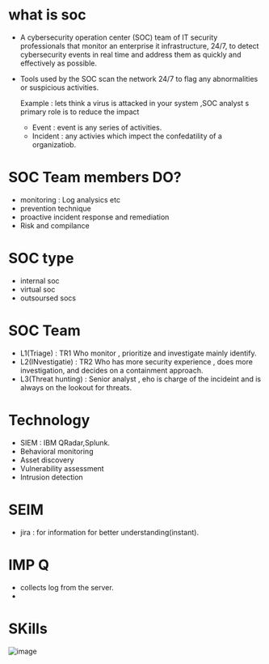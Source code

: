 # what is soc

- A cybersecurity operation center (SOC) team of IT security professionals that monitor an enterprise it infrastructure, 24/7, to detect cybersecurity events in real time and address them as quickly and effectively as possible.

- Tools used by the SOC scan the network 24/7 to flag any abnormalities or suspicious activities.

  Example :  lets think a virus is attacked in your system ,SOC analyst s primary role is to reduce the impact

  - Event : event is any series of activities.
  - Incident : any activies which impect the confedatility of a organizatiob.

# SOC Team members DO?
- monitoring : Log analysics etc
- prevention technique
- proactive incident response and remediation
- Risk and compilance

# SOC type
- internal soc
- virtual soc
- outsoursed socs

# SOC Team
- L1(Triage)         : TR1 Who monitor , prioritize and investigate mainly identify.
- L2(INvestigatie)   : TR2 Who has more security experience , does more investigation, and decides on a containment approach.
- L3(Threat hunting) : Senior analyst , eho is charge of the incideint and is always on the lookout for threats.

# Technology 
- SIEM : IBM QRadar,Splunk.
- Behavioral monitoring
- Asset discovery
- Vulnerability assessment
- Intrusion detection

# SEIM
- jira : for information for better understanding(instant).

# IMP Q
- collects log from the server.
- 
# SKills

![image](https://github.com/fahimalshihab/Blue-Team/assets/97816146/3b92c71a-569e-45f1-8d1b-5c49df30e3af)


  
